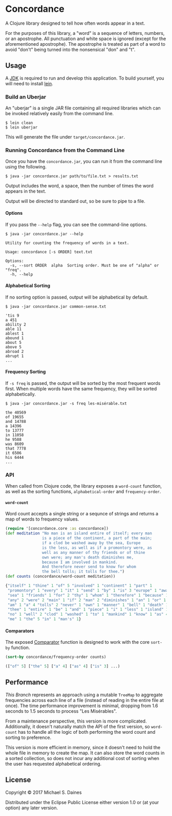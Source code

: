 # Concordance

A Clojure library designed to tell how often words appear in a text.

For the purposes of this library, a "word" is a sequence of letters, numbers, or
an apostrophe. All punctuation and white space is ignored (except for the
aforementioned apostrophe). The apostrophe is treated as part of a word to
avoid "don't" being turned into the nonsensical "don" and "t".


## Usage

A [JDK](http://www.oracle.com/technetwork/java/javase/downloads/index.html) is
required to run and develop this application. To build yourself, you will need
to install [lein](https://leiningen.org/).

### Build an Uberjar

An "uberjar" is a single JAR file containing all required libraries which can be
invoked relatively easily from the command line.

```shell
$ lein clean
$ lein uberjar
```

This will generate the file under `target/concordance.jar`.


### Running Concordance from the Command Line

Once you have the `concordance.jar`, you can run it from the command line using
the following.

```shell
$ java -jar concordance.jar path/to/file.txt > results.txt
```

Output includes the word, a space, then the number of times the word appears in
the text.

Output will be directed to standard out, so be sure to pipe to a file.

#### Options

If you pass the `--help` flag, you can see the command-line options.

```shell
$ java -jar concordance.jar --help

Utility for counting the frequency of words in a text.

Usage: concordance [-s ORDER] text.txt

Options:
  -s, --sort ORDER  alpha  Sorting order. Must be one of "alpha" or "freq".
  -h, --help
```

#### Alphabetical Sorting

If no sorting option is passed, output will be alphabetical by default.

```shell
$ java -jar concordance.jar common-sense.txt

'tis 9
a 451
ability 2
able 11
ablest 1
abound 1
about 5
above 5
abroad 2
abrupt 1
...
```

#### Frequency Sorting

If `-s freq` is passed, the output will be sorted by the most frequent words
first. When multiple words have the same frequency, they will be sorted
alphabetically.

```shell
$ java -jar concordance.jar -s freq les-misérable.txt

the 40569
of 19655
and 14788
a 14396
to 13777
in 11058
he 9588
was 8609
that 7778
it 6506
his 6444
...
```


### API

When called from Clojure code, the library exposes a `word-count` function, as
well as the sorting functions, `alphabetical-order` and `frequency-order`.

#### `word-count`

Word count accepts a single string or a sequnce of strings and returns a map of
words to frequency values.

```clojure
(require '[concordance.core :as concordance])
(def meditation "No man is an island entire of itself; every man
                is a piece of the continent, a part of the main;
                if a clod be washed away by the sea, Europe
                is the less, as well as if a promontory were, as
                well as any manner of thy friends or of thine
                own were; any man's death diminishes me,
                because I am involved in mankind.
                And therefore never send to know for whom
                the bell tolls; it tolls for thee.")
(def counts (concordance/word-count meditation))

{"itself" 1 "thine" 1 "of" 5 "involved" 1 "continent" 1 "part" 1
 "promontory" 1 "every" 1 "it" 1 "send" 1 "by" 1 "is" 3 "europe" 1 "away" 1
 "sea" 1 "friends" 1 "for" 2 "thy" 1 "whom" 1 "therefore" 1 "because" 1
 "any" 2 "were" 2 "main" 1 "if" 2 "man" 2 "diminishes" 1 "an" 1 "or" 1
 "am" 1 "a" 4 "tolls" 2 "never" 1 "own" 1 "manner" 1 "bell" 1 "death" 1
 "thee" 1 "entire" 1 "be" 1 "and" 1 "piece" 1 "i" 1 "less" 1 "island" 1
 "no" 1 "well" 2 "clod" 1 "washed" 1 "to" 1 "mankind" 1 "know" 1 "as" 4
 "me" 1 "the" 5 "in" 1 "man's" 1}
```

#### Comparators

The exposed
[Comparator](http://docs.oracle.com/javase/8/docs/api/java/util/Comparator.html)
function is designed to work with the core `sort-by` function.

```clojure
(sort-by concordance/frequency-order counts)

(["of" 5] ["the" 5] ["a" 4] ["as" 4] ["is" 3] ...)
```


## Performance

*This Branch* represents an approach using a mutable `TreeMap` to aggregate
frequencies across each line of a file (instead of reading in the entire file at
once). The time performance improvement is minimal,
dropping from 1.6 seconds to 1.5 seconds to process "Les Misérables".

From a maintenance perspective, this version is more complicated. Additionally,
it doesn't naturally match the API of the first version, so `word-count` has to
handle all the logic of both performing the word count and sorting to
preference.

This version is more efficient in memory, since it doesn't need to hold the
whole file in memory to create the map. It can also store the word counts in a
sorted collection, so does not incur any additional cost of sorting when the
user has requested alphabetical ordering.


## License

Copyright © 2017 Michael S. Daines

Distributed under the Eclipse Public License either version 1.0 or (at
your option) any later version.
